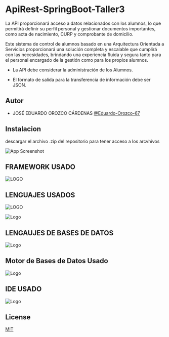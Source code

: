 # ApiRest-SpringBoot-Taller3

La API proporcionará acceso a datos relacionados con los alumnos, lo que permitirá definir su perfil personal y gestionar documentos importantes, como acta de nacimiento, CURP y comprobante de domicilio.

Este sistema de control de alumnos basado en una Arquitectura Orientada a Servicios proporcionará una solución completa y escalable que cumplirá con las necesidades, brindando una experiencia fluida y segura tanto para el personal encargado de la gestión como para los propios alumnos.

* La API debe considerar la administración de los Alumnos.

* El formato de salida para la transferencia de información debe ser JSON.

## Autor

- JOSÉ EDUARDO OROZCO CÁRDENAS [@Eduardo-Orozco-67](https://github.com/Eduardo-Orozco-67)
  
## Instalacion

descargar el archivo .zip del repositorio para tener acceso a los arcvhivos

![App Screenshot](https://br.atsit.in/es/wp-content/uploads/2021/06/como-descargar-archivos-y-ver-codigo-desde-github-9.png)

## FRAMEWORK USADO

![LOGO](https://niixer.com/wp-content/uploads/2020/11/spring-boot.png)

## LENGUAJES USADOS

![LOGO](https://hibernate.org/images/hibernate-logo.svg)

![Logo](https://1000marcas.net/wp-content/uploads/2020/11/Java-logo.png)

## LENGAUJES DE BASES DE DATOS

![Logo](https://blog.desafiolatam.com/wp-content/uploads/2018/05/sql-logo.png)

## Motor de Bases de Datos Usado

![Logo](https://cdn.icon-icons.com/icons2/2415/PNG/512/postgresql_original_wordmark_logo_icon_146392.png)

## IDE USADO

![Logo](https://financesonline.com/uploads/2019/08/IntelliJ-Idea-logo1.png)

## License

[MIT](https://choosealicense.com/licenses/mit/)
